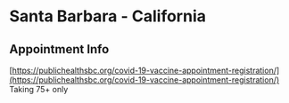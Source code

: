 # Santa Barbara - California

## Appointment Info
[https://publichealthsbc.org/covid-19-vaccine-appointment-registration/](https://publichealthsbc.org/covid-19-vaccine-appointment-registration/)
Taking 75+ only
